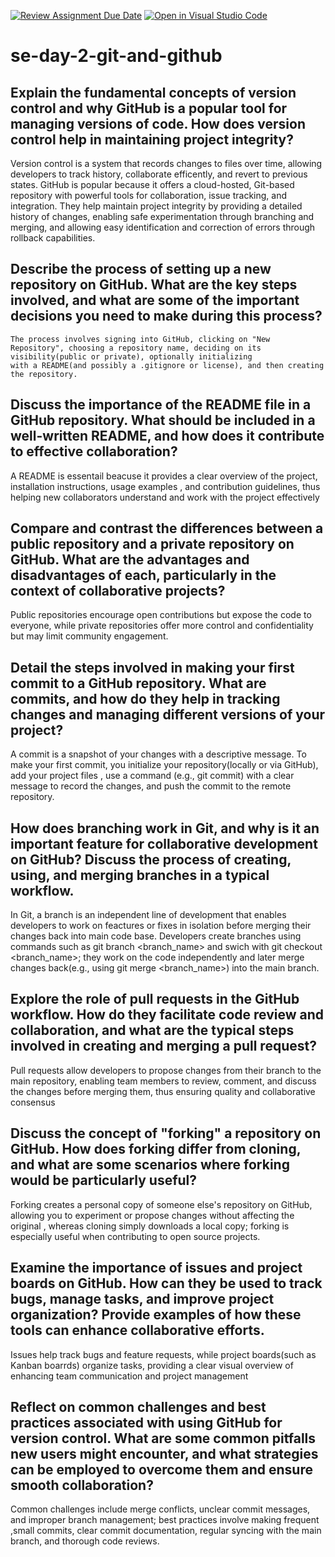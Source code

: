 [![Review Assignment Due Date](https://classroom.github.com/assets/deadline-readme-button-22041afd0340ce965d47ae6ef1cefeee28c7c493a6346c4f15d667ab976d596c.svg)](https://classroom.github.com/a/8wgCKhpZ)
[![Open in Visual Studio Code](https://classroom.github.com/assets/open-in-vscode-2e0aaae1b6195c2367325f4f02e2d04e9abb55f0b24a779b69b11b9e10269abc.svg)](https://classroom.github.com/online_ide?assignment_repo_id=18419658&assignment_repo_type=AssignmentRepo)
# se-day-2-git-and-github
## Explain the fundamental concepts of version control and why GitHub is a popular tool for managing versions of code. How does version control help in maintaining project integrity?
  
   Version control is a system that records changes to files over time, allowing developers to track history, collaborate efficently, and revert to previous states. GitHub is popular 
   because it offers a cloud-hosted, Git-based repository with powerful tools for collaboration, issue tracking, and integration. They help maintain project integrity by providing 
   a detailed history of changes, enabling safe experimentation through branching and merging, and allowing easy identification and correction of errors through rollback
   capabilities.
   
## Describe the process of setting up a new repository on GitHub. What are the key steps involved, and what are some of the important decisions you need to make during this process?
    
    The process involves signing into GitHub, clicking on "New Repository", choosing a repository name, deciding on its visibility(public or private), optionally initializing
    with a README(and possibly a .gitignore or license), and then creating the repository.
    
## Discuss the importance of the README file in a GitHub repository. What should be included in a well-written README, and how does it contribute to effective collaboration?
 
  A README is essentail beacuse it provides a clear overview of the project, installation instructions, usage examples , and contribution guidelines, thus helping new 
  collaborators understand and work with the project effectively
  
## Compare and contrast the differences between a public repository and a private repository on GitHub. What are the advantages and disadvantages of each, particularly in the context of collaborative projects?
  
  Public repositories encourage open contributions but expose the code to everyone, while private repositories offer more control and confidentiality but may limit community
  engagement.
  
## Detail the steps involved in making your first commit to a GitHub repository. What are commits, and how do they help in tracking changes and managing different versions of your project?
 
  A commit is a snapshot of your changes with a descriptive message. To make your first commit, you initialize your repository(locally or via GitHub), add your project files ,
  use a command (e.g., git commit) with a clear message to record the changes, and push the commit to the remote repository.
  
## How does branching work in Git, and why is it an important feature for collaborative development on GitHub? Discuss the process of creating, using, and merging branches in a typical workflow.
 
  In Git, a branch is an independent line of development that enables developers to work on feactures or fixes in isolation before merging their changes back into main code base.
  Developers create branches using commands such as git branch <branch_name> and swich with git checkout <branch_name>; they work on the code independently and later merge 
  changes back(e.g., using git merge <branch_name>) into the main branch.
  
## Explore the role of pull requests in the GitHub workflow. How do they facilitate code review and collaboration, and what are the typical steps involved in creating and merging a pull request?
 
  Pull requests allow developers to propose changes from their branch  to the main repository, enabling team members to review, comment, and discuss the changes before merging
  them, thus ensuring quality and collaborative consensus
  
## Discuss the concept of "forking" a repository on GitHub. How does forking differ from cloning, and what are some scenarios where forking would be particularly useful?
 
  Forking creates a personal copy of someone else's repository on GitHub, allowing you to experiment or propose changes without affecting the original , whereas
  cloning simply downloads a local copy; forking is especially useful when contributing to open source projects.
  
## Examine the importance of issues and project boards on GitHub. How can they be used to track bugs, manage tasks, and improve project organization? Provide examples of how these tools can enhance collaborative efforts.
  Issues help track bugs and feature requests, while project boards(such as Kanban boarrds) organize tasks, providing a clear visual overview of enhancing team communication
  and project management
## Reflect on common challenges and best practices associated with using GitHub for version control. What are some common pitfalls new users might encounter, and what strategies can be employed to overcome them and ensure smooth collaboration?
  Common challenges include merge conflicts, unclear commit messages, and improper branch management; best practices involve making frequent ,small commits, clear commit documentation,
  regular syncing with the main branch, and thorough code reviews.
  
